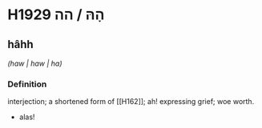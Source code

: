# H1929 הָהּ / הה

## hâhh

_(haw | haw | ha)_

### Definition

interjection; a shortened form of [[H162]]; ah! expressing grief; woe worth.

- alas!
